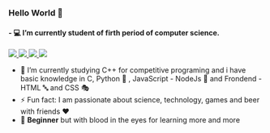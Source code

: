 ### <p>   **Hello World** 👋    </p>  

#### -  💻 I’m currently student of firth period of computer science.

<a href="https://instagram.com/lucaswilliam_g"> <img src="https://img.shields.io/badge/-lucaswilliam__g-B55757?style=flat-square&labelColor=B55757&logo=instagram&logoColor=white"> </a> 
<a href="https://twitter.com/lucz_william"> <img src="https://img.shields.io/badge/-lucz__william-243447?style=flat-square&labelColor=243447&logo=twitter&logoColor=white"> </a>
<a href="https://www.linkedin.com/in/lucaswilliamgomes/"> <img src="https://img.shields.io/badge/-LinkedIn-1ca0f1?style=flat-square&labelColor=1ca0f1&logo=linkedin&logoColor=white"> </a>
<a href="https://mail.google.com/"> <img src="https://img.shields.io/badge/-lucaswilliam133@gmail.com-BF3124?style=flat-square&labelColor=BF3124&logo=gmail&logoColor=white"> </a>
   


- 🌱 I’m currently studying C++ for competitive programing and i have basic knowledge in C, Python 🐍 , JavaScript - NodeJs 📒 and Frondend - HTML 🔤 and CSS 🎭
- ⚡ Fun fact: I am passionate about science, technology, games and beer with friends ❤️
- 🚀 **Beginner** but with blood in the eyes for learning more and more 
